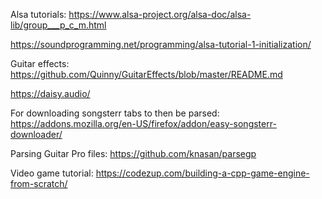 Alsa tutorials:
https://www.alsa-project.org/alsa-doc/alsa-lib/group___p_c_m.html

https://soundprogramming.net/programming/alsa-tutorial-1-initialization/

Guitar effects:
https://github.com/Quinny/GuitarEffects/blob/master/README.md

https://daisy.audio/

For downloading songsterr tabs to then be parsed:
https://addons.mozilla.org/en-US/firefox/addon/easy-songsterr-downloader/

Parsing Guitar Pro files:
https://github.com/knasan/parsegp

Video game tutorial:
https://codezup.com/building-a-cpp-game-engine-from-scratch/